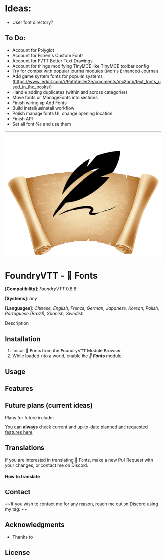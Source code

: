 # Ideas:

-   User font directory?

## To Do:

-   Account for Polyglot
-   Account for Forien's Custom Fonts
-   Account for FVTT Better Text Drawings
-   Account for things modifying TinyMCE like TinyMCE toolbar config
-   Try for compat with popular journal modules (Mon's Enhanced Journal)
-   Add game system fonts for popular systems (https://www.reddit.com/r/Pathfinder2e/comments/mo2onb/text_fonts_used_in_the_books/)
-   Handle adding duplicates (within and across categories)
-   Move fonts on ManageFonts into sections
-   Finish wiring up Add Fonts
-   Build install/uninstall workflow
-   Polish manage fonts UI, change opening location
-   Finish API
-   Set all font %s and use them

---

![📜 Fonts](./images/fontslogo.png)

# FoundryVTT - 📜 Fonts

**[Compatibility]**: _FoundryVTT_ 0.8.8

**[Systems]**: _any_

**[Languages]**: _Chinese, English, French, German, Japanese, Korean, Polish, Portuguese (Brazil), Spanish, Swedish_

Description

## Installation

1. Install 📜 Fonts from the FoundryVTT Module Browser.
2. While loaded into a world, enable the **_📜 Fonts_** module.

## Usage

## Features

## Future plans (current ideas)

Plans for future include:

You can **always** check current and up-to-date [planned and requested features here]()

## Translations

If you are interested in translating 📜 Fonts, make a new Pull Request with your changes, or contact me on Discord.

#### How to translate

## Contact

~~If you wish to contact me for any reason, reach me out on Discord using my tag: ~~

## Acknowledgments

-   Thanks to

## License
